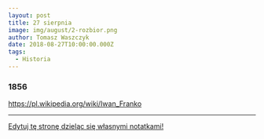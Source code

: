 ```yaml
---
layout: post
title: 27 sierpnia
image: img/august/2-rozbior.png
author: Tomasz Waszczyk
date: 2018-08-27T10:00:00.000Z
tags:
  - Historia
---
```


### 1856

https://pl.wikipedia.org/wiki/Iwan_Franko

---

<a href="https://github.com/TomaszWaszczyk/historia.waszczyk.com/edit/master/src/content/august-27.md" target="_blank">Edytuj tę stronę dzieląc się własnymi notatkami!</a>
